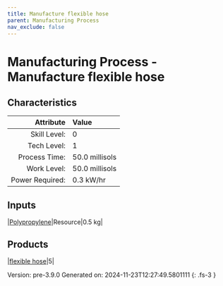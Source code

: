 ```yaml
---
title: Manufacture flexible hose
parent: Manufacturing Process
nav_exclude: false
---
```

# Manufacturing Process - Manufacture flexible hose


## Characteristics

| Attribute      | Value |
|--------:|:------|
|Skill Level:|0|
|Tech Level:|1|
|Process Time:|50.0 millisols|
|Work Level:|50.0 millisols|
|Power Required:|0.3 kW/hr|

## Inputs

|[Polypropylene](../resource/polypropylene.html)|Resource|0.5 kg|

## Products

|[flexible hose](../part/flexible-hose.html)|5|


Version: pre-3.9.0 Generated on: 2024-11-23T12:27:49.5801111
{: .fs-3 }


